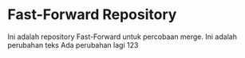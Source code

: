 # Fast-Forward Repository

Ini adalah repository Fast-Forward untuk percobaan merge.
Ini adalah perubahan teks
Ada perubahan lagi 
123